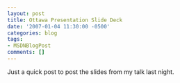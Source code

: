 ```yaml
---
layout: post
title: Ottawa Presentation Slide Deck
date: '2007-01-04 11:30:00 -0500'
categories: blog
tags:
- MSDNBlogPost
comments: []
---
```


Just a quick post to post the slides from my talk last night.